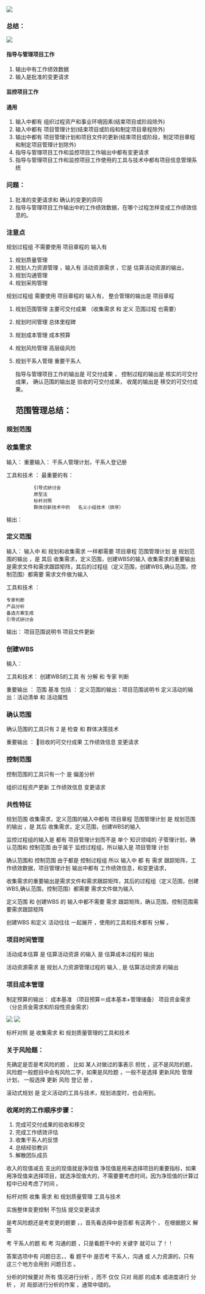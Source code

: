 ![](http://p1.bpimg.com/567571/3ec3bbc53042f5da.png)



### 总结：

![](http://p1.bpimg.com/567571/a31a6d14d0bfa1c0.png)

#### 指导与管理项目工作

1. 输出中有工作绩效数据
2. 输入是批准的变更请求



#### 监控项目工作







#### 通用

1. 输入中都有 组织过程资产和事业环境因素(结束项目或阶段除外)
2. 输入中都有 项目管理计划(结束项目或阶段和制定项目章程除外)
3. 输出中都有 项目管理计划和项目文件的更新(结束项目或阶段，制定项目章程和制定项目管理计划除外)
4. 指导与管理项目工作和监控项目工作输出中都有变更请求
5. 指导与管理项目工作和监控项目工作使用的工具与技术中都有项目信息管理系统



### 问题：

1. 批准的变更请求和 确认的变更的异同
2. 指导与管理项目工作输出中的工作绩效数据，在哪个过程怎样变成工作绩效信息的。
    
    





### 注意点
规划过程组 不需要使用 项目章程的 输入有


1. 规划质量管理
2. 规划人力资源管理  ，输入有 活动资源需求 ，它是  估算活动资源的输出，
3. 规划沟通管理
4. 规划采购管理



规划过程组 需要使用 项目章程的 输入有， 整合管理的输出是 项目章程

1. 规划范围管理     主要可交付成果      （收集需求   和 定义 范围过程  也需要）
2. 规划时间管理       总体里程碑
3. 规划成本管理       成本预算
4. 规划风险管理       高层级风险
5. 规划干系人管理      重要干系人




    指导与管理项目工作的输出是 可交付成果 ，
    控制过程的输出是 核实的可交付成果，
    确认范围的输出是 验收的可交付成果，
    收尾的输出是  移交的可交付成果。
    
    
    
   
    ##   范围管理总结： 

### 规划范围



    

### 收集需求 

输入：
    重要输入： 干系人管理计划，干系人登记册
    
工具和技术 ：
        最重要的有：
            
              引导式研讨会
              原型法
              标杆对照
              群体创新技术中的   名义小组技术（排序） 
              
    

    
输出：
    



    

### 定义范围

输入：
    输入中  和  规划和收集需求  一样都需要 项目章程
    范围管理计划 是 规划范围的输出 ，是  其后 收集需求，定义范围，创建WBS的输入 
    收集需求的重要输出是需求文件和需求跟踪矩阵，其后的过程组（定义范围，创建WBS,确认范围，控                  制范围）都需要 需求文件做为输入
    

工具和技术 ：

    专家判断
    产品分析
    备选方案生成 
    引导式研讨会
    
输出：
    项目范围说明书
    项目文件更新



### 创建WBS

输入：


工具和技术：
    创建WBS的工具 有 分解  和 专家 判断 



重要输出 ：
范围 基准 包括 ：
    定义范围的输出：项目范围说明书
    定义活动的输出：活动清单  和  活动属性
    
    

    


### 确认范围

确认范围的工具只有 2 是 检查  和  群体决策技术

重要输出 ：
  验收的可交付成果 
  工作绩效信息
  变更请求

### 控制范围

控制范围的工具只有一个 是 偏差分析

组织过程资产更新
工作绩效信息
变更请求




###  共性特征


规划范围 收集需求，定义范围的输入中都有 项目章程
范围管理计划 是 规划范围的输出 ，是  其后 收集需求，定义范围，创建WBS的输入  
    
    
监控过程组的输入是 都有   项目管理计划而不是 单个 知识领域的 子管理计划，确认范围和 控制范围  由于属于 监控过程组，所以输入是 项目管理 计划




确认范围和 控制范围  由于都是 控制过程组  所以 输入中 都 有 需求 跟踪矩阵，工作绩效数据，项目管理计划 输出中都有 工作绩效信息，和变更请求，



收集需求的重要输出是需求文件和需求跟踪矩阵，其后的过程组（定义范围，创建WBS,确认范围，控制范围）都需要 需求文件做为输入

定义范围  和  创建WBS 的 输入中都不需要  需求 跟踪矩阵，确认范围，控制范围需要需求跟踪矩阵


创建WBS 和定义 活动往往 一起展开 ，使用的工具和技术都有  分解  。





###  项目时间管理


活动成本估算   是  估算活动资源 的输入  是  估算成本过程的  输出 


活动资源需求  是  规划人力资源管理过程的 输入  ,  是  估算活动资源   的输出 






###  项目成本管理

制定预算的输出：
    成本基准   （项目预算＝成本基本+管理储备）
    项目资金需求 （分总资金需求和阶段性资金需求）
    
     





![](http://p1.bqimg.com/567571/c2bf7eeff79551e9.png)
![](http://i1.piimg.com/567571/4bf00614751d1f8e.png)






标杆对照  是  收集需求  和  规划质量管理的工具和技术 



### 关于风险题：

先确定是否是考风险的题 ， 比如 某人对做过的事表示 担忧 ，这不是风险的题，
风险题一般题目中会有风险二字，如果是风险题 ，一般不是选择 更新风险 管理 计划，  一般选择  更新  风险 登记 册 ，


滚动式规划  是  定义活动的工具与技术，规划进度时，也会用到。

### 收尾时的工作顺序步骤：
1. 完成可交付成果的验收和移交
2. 完成工作绩效评估
3. 收集干系人的反馈
4. 总结经验教训
5. 解散团队成员






收入的现值减去 支出的现值就是净现值
 净现值是用来选择项目的重要指标，如果用净现值来选择项目，就选净现值大的，不需要要考虑时间，因为净现值的计算过程中已经考虑了时间 。



标杆对照   收集 需求   和 规划质量管理 工具与技术



实施整体变更控制  不包括  提交变更请求


是考风险题还是考变更的题要 ，，首先看选择中是否都 有这两个 ， 在根据题义  解答 


  考 干系人的题  和   考 沟通的题 ，只是看题干中的 关键字 就可以 了！！
  
  
  答案选项中有  问题日志，，看 题干中   是否考   干系人，沟通 或  人力资源的，只有这三个地方会用到 问题日志 。
  
  
  分析的时候要对  所有  情况进行分析 ，而不 仅仅 只对  局部  的成本 或进度进行 分析 ， 对  局部进行分析的作案 ，通常中错的。
  

